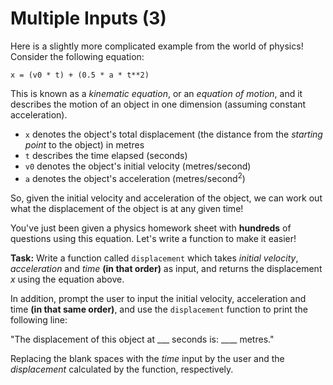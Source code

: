 # Multiple Inputs (3)

Here is a slightly more complicated example from the world of physics! Consider the following equation:

`x = (v0 * t) + (0.5 * a * t**2)`

This is known as a *kinematic equation*, or an *equation of motion*, and it describes the motion of an object in one dimension (assuming constant acceleration).

* `x` denotes the object's total displacement (the distance from the *starting point* to the object) in metres
* `t` describes the time elapsed (seconds)
* `v0` denotes the object's initial velocity (metres/second)
* `a` denotes the object's acceleration (metres/second<sup>2</sup>)

So, given the initial velocity and acceleration of the object, we can work out what the displacement of the object is at any given time!

You've just been given a physics homework sheet with **hundreds** of questions using this equation. Let's write a function to make it easier!

**Task:** Write a function called `displacement` which takes *initial velocity*, *acceleration* and *time* **(in that order)** as input, and returns the displacement *x* using the equation above.

In addition, prompt the user to input the initial velocity, acceleration and time **(in that same order)**, and use the `displacement` function to print the following line:

"The displacement of this object at ___ seconds is: ____ metres."

Replacing the blank spaces with the *time* input by the user and the *displacement* calculated by the function, respectively.
